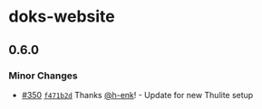 # doks-website

## 0.6.0

### Minor Changes

- [#350](https://github.com/thuliteio/getdoks.org/pull/350) [`f471b2d`](https://github.com/thuliteio/getdoks.org/commit/f471b2d9db63b5a35a188d2769399ed73c7004bb) Thanks [@h-enk](https://github.com/h-enk)! - Update for new Thulite setup
